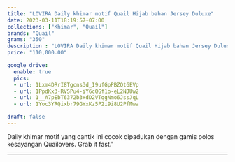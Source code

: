 ```yaml
---
title: "LOVIRA Daily khimar motif Quail Hijab bahan Jersey Duluxe"
date: 2023-03-11T18:19:57+07:00
collections: ["Khimar", "Quail"]
brands: "Quail"
grams: "350"
description : "LOVIRA Daily khimar motif Quail Hijab bahan Jersey Duluxe"
price: "110,000.00"

google_drive:
  enable: true
  pics:
  - url: 1Lxm4DRrI8Tgcns3d_I9ufGpPBZQt6EVp
  - url: 1PpdKx3-RVSPu4-iY6cQGf1o-eL2NJUw2
  - url: 1__A7pEbT6372b3xdD2VTqgNmo6JssJqL
  - url: 1Yoc3YRQixbr79GYxKz5P2i9i8U2PfMwa

draft: false
---
```


Daily khimar motif yang cantik ini cocok dipadukan dengan gamis polos kesayangan Quailovers. Grab it fast."

----------   
